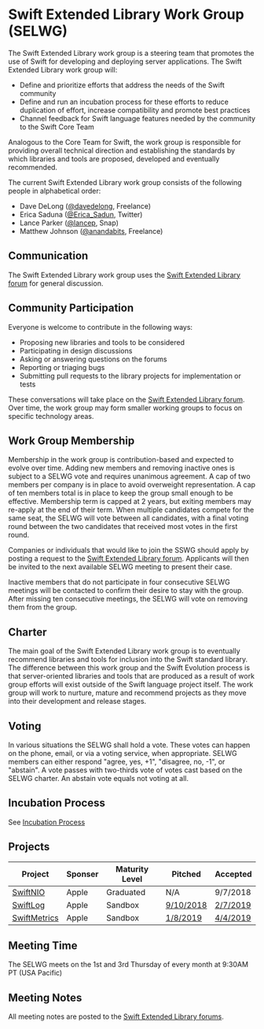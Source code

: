 # Swift Extended Library Work Group (SELWG)

The Swift Extended Library work group is a steering team that promotes the use of Swift for developing and deploying server applications. The Swift Extended Library work group will:

* Define and prioritize efforts that address the needs of the Swift community
* Define and run an incubation process for these efforts to reduce duplication of effort, increase compatibility and promote best practices
* Channel feedback for Swift language features needed by the community to the Swift Core Team

Analogous to the Core Team for Swift, the work group is responsible for providing overall technical direction and establishing the standards by which libraries and tools are proposed, developed and eventually recommended.

The current Swift Extended Library work group consists of the following people in alphabetical order:

* Dave DeLong ([@davedelong](https://forums.swift.org/u/davedelong), Freelance)
* Erica Saduna ([@Erica_Sadun](https://forums.swift.org/u/erica_sadun), Twitter)
* Lance Parker ([@lancep](https://forums.swift.org/u/lancep), Snap)
* Matthew Johnson ([@anandabits](https://forums.swift.org/u/anandabits), Freelance)

## Communication

The Swift Extended Library work group uses the [Swift Extended Library forum][forum] for general discussion.

## Community Participation

Everyone is welcome to contribute in the following ways:

* Proposing new libraries and tools to be considered
* Participating in design discussions
* Asking or answering questions on the forums
* Reporting or triaging bugs
* Submitting pull requests to the library projects for implementation or tests

These conversations will take place on the [Swift Extended Library forum][forum]. Over time, the work group may form smaller working groups to focus on specific technology areas.

## Work Group Membership

Membership in the work group is contribution-based and expected to evolve over time. Adding new members and removing inactive ones is subject to a SELWG vote and requires unanimous agreement. A cap of two members per company is in place to avoid overweight representation. A cap of ten members total is in place to keep the group small enough to be effective. Membership term is capped at 2 years, but exiting members may re-apply at the end of their term. When multiple candidates compete for the same seat, the SELWG will vote between all candidates, with a final voting round between the two candidates that received most votes in the first round.

Companies or individuals that would like to join the SSWG should apply by posting a request to the [Swift Extended Library forum][forum]. Applicants will then be invited to the next available SELWG meeting to present their case.

Inactive members that do not participate in four consecutive SELWG meetings will be contacted to confirm their desire to stay with the group. After missing ten consecutive meetings, the SELWG will vote on removing them from the group.

## Charter

The main goal of the Swift Extended Library work group is to eventually recommend libraries and tools for inclusion into the Swift standard library. The difference between this work group and the Swift Evolution process is that server-oriented libraries and tools that are produced as a result of work group efforts will exist outside of the Swift language project itself. The work group will work to nurture, mature and recommend projects as they move into their development and release stages.

## Voting

In various situations the SELWG shall hold a vote. These votes can happen on the phone, email, or via a voting service, when appropriate. SELWG members can either respond "agree, yes, +1", "disagree, no, -1", or "abstain". A vote passes with two-thirds vote of votes cast based on the SELWG charter. An abstain vote equals not voting at all.

## Incubation Process

See [Incubation Process](process/incubation.md)

## Projects

| Project | Sponser | Maturity Level | Pitched | Accepted |
|---|---|---|---|---|
| [SwiftNIO](http://github.com/apple/swift-nio/) | Apple | Graduated | N/A | 9/7/2018 |
| [SwiftLog](https://github.com/apple/swift-log) | Apple | Sandbox | [9/10/2018](https://forums.swift.org/t/logging/16027) | [2/7/2019](https://forums.swift.org/t/february-7th-2019/20249) |
| [SwiftMetrics](https://github.com/apple/swift-metrics) | Apple | Sandbox | [1/8/2019](https://forums.swift.org/t/metrics/19353) | [4/4/2019](https://forums.swift.org/t/april-4th-2019/22704)


## Meeting Time

The SELWG meets on the 1st and 3rd Thursday of every month at 9:30AM PT (USA Pacific)

## Meeting Notes

All meeting notes are posted to the [Swift Extended Library forums](https://forums.swift.org/c/server/workgroup-meeting-notes).

[forum]: https://forums.swift.org/c/server
